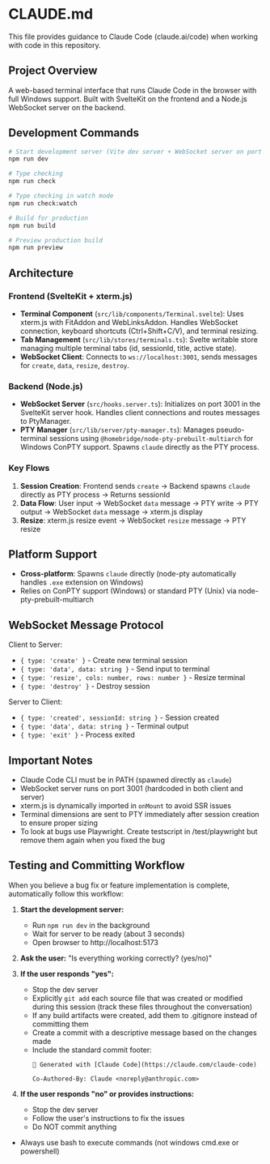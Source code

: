 # CLAUDE.md

This file provides guidance to Claude Code (claude.ai/code) when working with code in this repository.

## Project Overview

A web-based terminal interface that runs Claude Code in the browser with full Windows support. Built with SvelteKit on the frontend and a Node.js WebSocket server on the backend.

## Development Commands

```bash
# Start development server (Vite dev server + WebSocket server on port 3001)
npm run dev

# Type checking
npm run check

# Type checking in watch mode
npm run check:watch

# Build for production
npm run build

# Preview production build
npm run preview
```

## Architecture

### Frontend (SvelteKit + xterm.js)
- **Terminal Component** (`src/lib/components/Terminal.svelte`): Uses xterm.js with FitAddon and WebLinksAddon. Handles WebSocket connection, keyboard shortcuts (Ctrl+Shift+C/V), and terminal resizing.
- **Tab Management** (`src/lib/stores/terminals.ts`): Svelte writable store managing multiple terminal tabs (id, sessionId, title, active state).
- **WebSocket Client**: Connects to `ws://localhost:3001`, sends messages for `create`, `data`, `resize`, `destroy`.

### Backend (Node.js)
- **WebSocket Server** (`src/hooks.server.ts`): Initializes on port 3001 in the SvelteKit server hook. Handles client connections and routes messages to PtyManager.
- **PTY Manager** (`src/lib/server/pty-manager.ts`): Manages pseudo-terminal sessions using `@homebridge/node-pty-prebuilt-multiarch` for Windows ConPTY support. Spawns `claude` directly as the PTY process.

### Key Flows
1. **Session Creation**: Frontend sends `create` → Backend spawns `claude` directly as PTY process → Returns sessionId
2. **Data Flow**: User input → WebSocket `data` message → PTY write → PTY output → WebSocket `data` message → xterm.js display
3. **Resize**: xterm.js resize event → WebSocket `resize` message → PTY resize

## Platform Support

- **Cross-platform**: Spawns `claude` directly (node-pty automatically handles `.exe` extension on Windows)
- Relies on ConPTY support (Windows) or standard PTY (Unix) via node-pty-prebuilt-multiarch

## WebSocket Message Protocol

Client to Server:
- `{ type: 'create' }` - Create new terminal session
- `{ type: 'data', data: string }` - Send input to terminal
- `{ type: 'resize', cols: number, rows: number }` - Resize terminal
- `{ type: 'destroy' }` - Destroy session

Server to Client:
- `{ type: 'created', sessionId: string }` - Session created
- `{ type: 'data', data: string }` - Terminal output
- `{ type: 'exit' }` - Process exited

## Important Notes

- Claude Code CLI must be in PATH (spawned directly as `claude`)
- WebSocket server runs on port 3001 (hardcoded in both client and server)
- xterm.js is dynamically imported in `onMount` to avoid SSR issues
- Terminal dimensions are sent to PTY immediately after session creation to ensure proper sizing
- To look at bugs use Playwright. Create testscript in /test/playwright but remove them again when you fixed the bug

## Testing and Committing Workflow

When you believe a bug fix or feature implementation is complete, automatically follow this workflow:

1. **Start the development server:**
   - Run `npm run dev` in the background
   - Wait for server to be ready (about 3 seconds)
   - Open browser to http://localhost:5173

2. **Ask the user:** "Is everything working correctly? (yes/no)"

3. **If the user responds "yes":**
   - Stop the dev server
   - Explicitly `git add` each source file that was created or modified during this session (track these files throughout the conversation)
   - If any build artifacts were created, add them to .gitignore instead of committing them
   - Create a commit with a descriptive message based on the changes made
   - Include the standard commit footer:
     ```
     🤖 Generated with [Claude Code](https://claude.com/claude-code)

     Co-Authored-By: Claude <noreply@anthropic.com>
     ```

4. **If the user responds "no" or provides instructions:**
   - Stop the dev server
   - Follow the user's instructions to fix the issues
   - Do NOT commit anything
- Always use bash to execute commands (not windows cmd.exe or powershell)